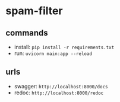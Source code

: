 # spam-filter

## commands
- install: `pip install -r requirements.txt`  
- run: `uvicorn main:app --reload`

## urls
- swagger: `http://localhost:8000/docs`
- redoc: `http://localhost:8000/redoc`

